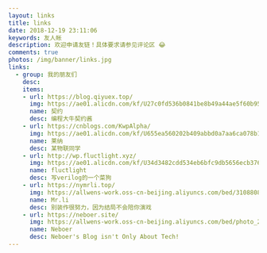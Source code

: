 ```yaml
---
layout: links
title: links
date: 2018-12-19 23:11:06
keywords: 友人帐
description: 欢迎申请友链！具体要求请参见评论区 😂
comments: true
photos: /img/banner/links.jpg
links:
  - group: 我的朋友们
    desc: 
    items:
    - url: https://blog.qiyuex.top/
      img: https://ae01.alicdn.com/kf/U27c0fd536b0841be8b49a44ae5f60b959.jpg
      name: 契约
      desc: 编程大牛契约酱
    - url: https://cnblogs.com/KwpAlpha/
      img: https://ae01.alicdn.com/kf/U655ea560202b409abbd0a7aa6ca078b1C.jpg
      name: 莱纳
      desc: 某物联同学
    - url: http://wp.fluctlight.xyz/
      img: https://ae01.alicdn.com/kf/U34d3482cdd534eb6bfc9db5656ecb376D.jpg
      name: fluctlight
      desc: 写verilog的一个菜狗
    - url: https://nymrli.top/
      img: https://allwens-work.oss-cn-beijing.aliyuncs.com/bed/31088082.jpeg
      name: Mr.li
      desc: 别装作很努力，因为结局不会陪你演戏
    - url: https://neboer.site/
      img: https://allwens-work.oss-cn-beijing.aliyuncs.com/bed/photo_2020-08-06_10-40-50.jpg
      name: Neboer
      desc: Neboer's Blog isn't Only About Tech!
---
```


